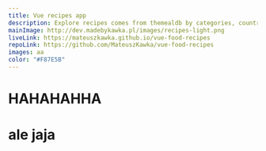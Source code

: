 ```yaml
---
title: Vue recipes app
description: Explore recipes comes from themealdb by categories, country or just got the random one. Easy instructions and shopping list with export feature.
mainImage: http://dev.madebykawka.pl/images/recipes-light.png
liveLink: https://mateuszkawka.github.io/vue-food-recipes
repoLink: https://github.com/MateuszKawka/vue-food-recipes
images: aa
color: "#F87E5B"
---
```


# HAHAHAHHA
# ale jaja